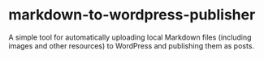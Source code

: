 # markdown-to-wordpress-publisher
 A simple  tool for automatically uploading local Markdown files (including images and other resources) to WordPress and publishing them as posts.
